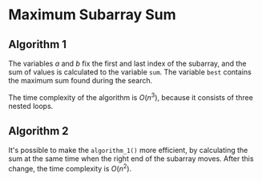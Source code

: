 # Maximum Subarray Sum

## Algorithm 1

The variables $a$ and $b$ fix the first and last index of the subarray, and the sum of values is calculated to the variable `sum`. The variable `best` contains the maximum sum found during the search.

The time complexity of the algorithm is $O(n^3)$, because it consists of three nested loops.

## Algorithm 2

It's possible to make the `algorithm_1()` more efficient, by calculating the sum at the same time when the right end of the subarray moves. After this change, the time complexity is $O(n^2)$.
